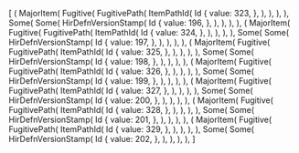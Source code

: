 [
    (
        MajorItem(
            Fugitive(
                FugitivePath(
                    ItemPathId(
                        Id {
                            value: 323,
                        },
                    ),
                ),
            ),
        ),
        Some(
            Some(
                HirDefnVersionStamp(
                    Id {
                        value: 196,
                    },
                ),
            ),
        ),
    ),
    (
        MajorItem(
            Fugitive(
                FugitivePath(
                    ItemPathId(
                        Id {
                            value: 324,
                        },
                    ),
                ),
            ),
        ),
        Some(
            Some(
                HirDefnVersionStamp(
                    Id {
                        value: 197,
                    },
                ),
            ),
        ),
    ),
    (
        MajorItem(
            Fugitive(
                FugitivePath(
                    ItemPathId(
                        Id {
                            value: 325,
                        },
                    ),
                ),
            ),
        ),
        Some(
            Some(
                HirDefnVersionStamp(
                    Id {
                        value: 198,
                    },
                ),
            ),
        ),
    ),
    (
        MajorItem(
            Fugitive(
                FugitivePath(
                    ItemPathId(
                        Id {
                            value: 326,
                        },
                    ),
                ),
            ),
        ),
        Some(
            Some(
                HirDefnVersionStamp(
                    Id {
                        value: 199,
                    },
                ),
            ),
        ),
    ),
    (
        MajorItem(
            Fugitive(
                FugitivePath(
                    ItemPathId(
                        Id {
                            value: 327,
                        },
                    ),
                ),
            ),
        ),
        Some(
            Some(
                HirDefnVersionStamp(
                    Id {
                        value: 200,
                    },
                ),
            ),
        ),
    ),
    (
        MajorItem(
            Fugitive(
                FugitivePath(
                    ItemPathId(
                        Id {
                            value: 328,
                        },
                    ),
                ),
            ),
        ),
        Some(
            Some(
                HirDefnVersionStamp(
                    Id {
                        value: 201,
                    },
                ),
            ),
        ),
    ),
    (
        MajorItem(
            Fugitive(
                FugitivePath(
                    ItemPathId(
                        Id {
                            value: 329,
                        },
                    ),
                ),
            ),
        ),
        Some(
            Some(
                HirDefnVersionStamp(
                    Id {
                        value: 202,
                    },
                ),
            ),
        ),
    ),
]